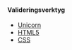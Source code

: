 #### Valideringsverktyg

* [Unicorn](http://validator.w3.org/unicorn/check?ucn_uri=referer&amp;ucn_task=conformance)
* [HTML5](http://validator.w3.org/check/referer)
* [CSS](http://jigsaw.w3.org/css-validator/check/referer)
